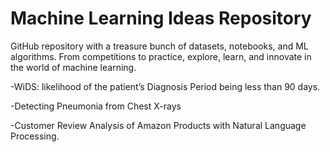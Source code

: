 # **Machine Learning Ideas Repository**
GitHub repository with a treasure bunch of datasets, notebooks, and ML algorithms. From competitions to practice, explore, learn, and innovate in the world of machine learning. 

-WiDS: likelihood of the patient’s Diagnosis Period being less than 90 days.

-Detecting Pneumonia from Chest X-rays

-Customer Review Analysis of Amazon Products with Natural Language Processing.

